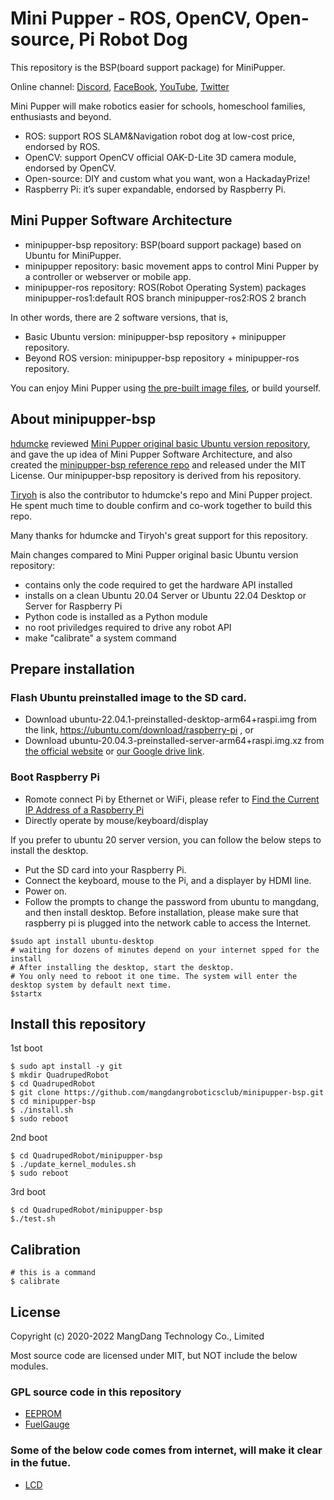 # Mini Pupper - ROS, OpenCV, Open-source, Pi Robot Dog

This repository is the BSP(board support package) for MiniPupper.

Online channel: [Discord](https://discord.gg/xJdt3dHBVw), [FaceBook](https://www.facebook.com/groups/716473723088464), [YouTube](https://www.youtube.com/channel/UCqHWYGXmnoO7VWHmENje3ug/featured), [Twitter](https://twitter.com/LeggedRobot)

Mini Pupper will make robotics easier for schools, homeschool families, enthusiasts and beyond.

- ROS: support ROS SLAM&Navigation robot dog at low-cost price, endorsed by ROS.
- OpenCV: support OpenCV official OAK-D-Lite 3D camera module, endorsed by OpenCV.
- Open-source: DIY and custom what you want, won a HackadayPrize!
- Raspberry Pi: it’s super expandable, endorsed by Raspberry Pi.

## Mini Pupper Software Architecture

- minipupper-bsp repository: BSP(board support package) based on Ubuntu for MiniPupper.
- minipupper repository: basic movement apps to control Mini Pupper by a controller or webserver or mobile app.
- minipupper-ros repository: ROS(Robot Operating System) packages 
	minipupper-ros1:default ROS branch
	minipupper-ros2:ROS 2 branch

In other words, there are 2 software versions, that is,

- Basic Ubuntu version: minipupper-bsp repository + minipupper repository.
- Beyond ROS version: minipupper-bsp repository + minipupper-ros repository.

You can enjoy Mini Pupper using [the pre-built image files](https://drive.google.com/drive/folders/12FDFbZzO61Euh8pJI9oCxN-eLVm5zjyi), or build yourself.

## About minipupper-bsp

[hdumcke](https://github.com/hdumcke/minipupper_base) reviewed [Mini Pupper original basic Ubuntu version repository](https://github.com/mangdangroboticsclub/QuadrupedRobot), and gave the up idea of Mini Pupper Software Architecture, and also created the [minipupper-bsp reference repo](https://github.com/hdumcke/minipupper_base) and released under the MIT License. Our minipupper-bsp repository is derived from his repository.

[Tiryoh](https://github.com/Tiryoh) is also the contributor to hdumcke's repo and Mini Pupper project. He spent much time to double confirm and co-work together to build this repo.  

Many thanks for hdumcke and Tiryoh's great support for this repository. 

Main changes compared to Mini Pupper original basic Ubuntu version repository:

- contains only the code required to get the hardware API installed
- installs on a clean Ubuntu 20.04 Server or Ubuntu 22.04 Desktop or Server for Raspberry Pi
- Python code is installed as a Python module
- no root priviledges required to drive any robot API
- make "calibrate" a system command

## Prepare installation

### Flash Ubuntu preinstalled image to the SD card. 

* Download ubuntu-22.04.1-preinstalled-desktop-arm64+raspi.img from the link, https://ubuntu.com/download/raspberry-pi , or
* Download ubuntu-20.04.3-preinstalled-server-arm64+raspi.img.xz from [the official website](https://old-releases.ubuntu.com/releases/focal/) or  [our Google drive link](https://drive.google.com/drive/folders/12FDFbZzO61Euh8pJI9oCxN-eLVm5zjyi).
	
### Boot Raspberry Pi 

* Romote connect Pi by Ethernet or WiFi, please refer to [Find the Current IP Address of a Raspberry Pi](https://raspberrytips.com/find-current-ip-raspberry-pi/)
* Directly operate by mouse/keyboard/display

If you prefer to ubuntu 20 server version, you can follow the below steps to install the desktop.
* Put the SD card into your Raspberry Pi. 
* Connect the keyboard, mouse to the Pi, and a displayer by HDMI line. 
* Power on.
* Follow the prompts to change the password from ubuntu to mangdang, and then install desktop. Before installation, please make sure that raspberry pi is plugged into the network cable to access the Internet. 

```
$sudo apt install ubuntu-desktop
# waiting for dozens of minutes depend on your internet spped for the install
# After installing the desktop, start the desktop. 
# You only need to reboot it one time. The system will enter the desktop system by default next time.
$startx
```

## Install this repository 

1st boot

```
$ sudo apt install -y git
$ mkdir QuadrupedRobot
$ cd QuadrupedRobot
$ git clone https://github.com/mangdangroboticsclub/minipupper-bsp.git
$ cd minipupper-bsp
$ ./install.sh	
$ sudo reboot
```

2nd boot

```
$ cd QuadrupedRobot/minipupper-bsp
$ ./update_kernel_modules.sh	
$ sudo reboot
```

3rd boot

```
$ cd QuadrupedRobot/minipupper-bsp
$./test.sh
```

## Calibration

```
# this is a command
$ calibrate 
```

## License

Copyright (c) 2020-2022 MangDang Technology Co., Limited

Most source code are licensed under MIT, but NOT include the below modules.

### GPL source code in this repository

* [EEPROM](./EEPROM)
* [FuelGauge](./FuelGauge)

### Some of the below code comes from internet, will make it clear in the futue.

* [LCD](./Python_Module/MangDang/LCD)
